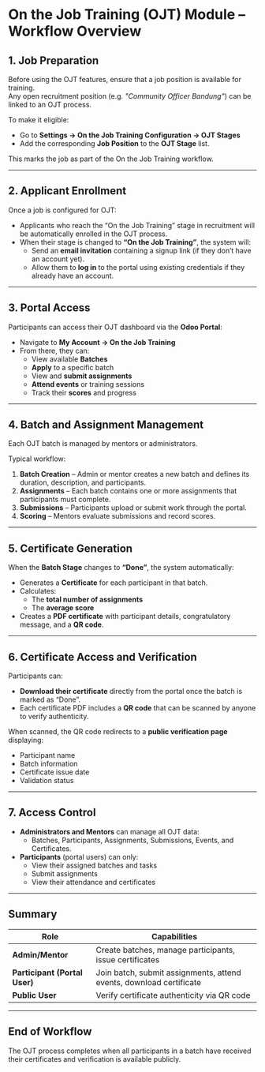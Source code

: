 # On the Job Training (OJT) Module – Workflow Overview

## 1. Job Preparation
Before using the OJT features, ensure that a job position is available for training.  
Any open recruitment position (e.g. *"Community Officer Bandung"*) can be linked to an OJT process.

To make it eligible:
- Go to **Settings → On the Job Training Configuration → OJT Stages**
- Add the corresponding **Job Position** to the **OJT Stage** list.

This marks the job as part of the On the Job Training workflow.

---

## 2. Applicant Enrollment
Once a job is configured for OJT:
- Applicants who reach the “On the Job Training” stage in recruitment will be automatically enrolled in the OJT process.
- When their stage is changed to **“On the Job Training”**, the system will:
  - Send an **email invitation** containing a signup link (if they don’t have an account yet).
  - Allow them to **log in** to the portal using existing credentials if they already have an account.

---

## 3. Portal Access
Participants can access their OJT dashboard via the **Odoo Portal**:
- Navigate to **My Account → On the Job Training**
- From there, they can:
  - View available **Batches**
  - **Apply** to a specific batch
  - View and **submit assignments**
  - **Attend events** or training sessions
  - Track their **scores** and progress

---

## 4. Batch and Assignment Management
Each OJT batch is managed by mentors or administrators.

Typical workflow:
1. **Batch Creation** – Admin or mentor creates a new batch and defines its duration, description, and participants.
2. **Assignments** – Each batch contains one or more assignments that participants must complete.
3. **Submissions** – Participants upload or submit work through the portal.
4. **Scoring** – Mentors evaluate submissions and record scores.

---

## 5. Certificate Generation
When the **Batch Stage** changes to **“Done”**, the system automatically:
- Generates a **Certificate** for each participant in that batch.
- Calculates:
  - The **total number of assignments**
  - The **average score**
- Creates a **PDF certificate** with participant details, congratulatory message, and a **QR code**.

---

## 6. Certificate Access and Verification
Participants can:
- **Download their certificate** directly from the portal once the batch is marked as “Done”.
- Each certificate PDF includes a **QR code** that can be scanned by anyone to verify authenticity.

When scanned, the QR code redirects to a **public verification page** displaying:
- Participant name
- Batch information
- Certificate issue date
- Validation status

---

## 7. Access Control
- **Administrators and Mentors** can manage all OJT data:
  - Batches, Participants, Assignments, Submissions, Events, and Certificates.
- **Participants** (portal users) can only:
  - View their assigned batches and tasks
  - Submit assignments
  - View their attendance and certificates

---

## Summary

| Role | Capabilities |
|------|---------------|
| **Admin/Mentor** | Create batches, manage participants, issue certificates |
| **Participant (Portal User)** | Join batch, submit assignments, attend events, download certificate |
| **Public User** | Verify certificate authenticity via QR code |

---

## End of Workflow
The OJT process completes when all participants in a batch have received their certificates and verification is available publicly.
